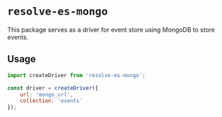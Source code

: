 # `resolve-es-mongo`

This package serves as a driver for event store using MongoDB to store events.

## Usage

```js
import createDriver from 'resolve-es-mongo';

const driver = createDriver({
    url: 'mongo_url',
    collection: 'events'
});
```
